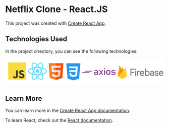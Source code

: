 # Netflix Clone - React.JS

This project was created with [Create React App](https://github.com/facebook/create-react-app).

## Technologies Used

In the project directory, you can see the following technologies:

<p align="center">
<img src="./assets/Netflix-Tech-Stack.png">
</p>

## Learn More

You can learn more in the [Create React App documentation](https://facebook.github.io/create-react-app/docs/getting-started).

To learn React, check out the [React documentation](https://reactjs.org/).
